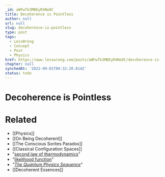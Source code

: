 ```yaml
---
_id: aWFwfk3MBEyR4Ne8C
title: Decoherence is Pointless
author: null
url: null
slug: decoherence-is-pointless
type: post
tags:
  - LessWrong
  - Concept
  - Post
  - Physics
href: https://www.lesswrong.com/posts/aWFwfk3MBEyR4Ne8C/decoherence-is-pointless
chapter: null
synchedAt: '2022-09-01T09:32:20.014Z'
status: todo
---
```


# Decoherence is Pointless


# Related

- [[Physics]]
- [[On Being Decoherent]]
- [[The Conscious Sorites Paradox]]
- [[Classical Configuration Spaces]]
- "[second law of thermodynamics](/lw/o5/the_second_law_of_thermodynamics_and_engines_of/)"
- "[likelihood function](http://yudkowsky.net/bayes/bayes.html)"
- "[_The Quantum Physics Sequence_](/lw/r5/the_quantum_physics_sequence/)"
- [[Decoherent Essences]]